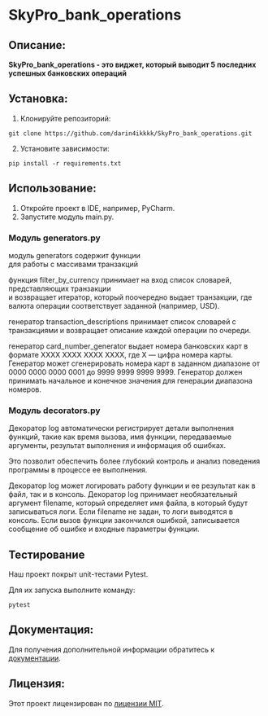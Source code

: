 # SkyPro_bank_operations

## Описание:

**SkyPro_bank_operations - это виджет, который выводит 5 последних успешных банковских операций**

## Установка:

1. Клонируйте репозиторий:
```
git clone https://github.com/darin4ikkkk/SkyPro_bank_operations.git
```
2. Установите зависимости:
```
pip install -r requirements.txt
```
## Использование:

1. Откройте проект в IDE, например, PyCharm.
2. Запустите модуль main.py.

### Модуль generators.py
модуль generators содержит функции\
для работы с массивами транзакций

функция filter_by_currency принимает на вход список словарей, представляющих транзакции\
и возвращает итератор, который поочередно выдает транзакции, где валюта операции соответствует заданной (например, USD).

генератор transaction_descriptions принимает список словарей с транзакциями и возвращает описание каждой операции по очереди.

генератор card_number_generator выдает номера банковских карт в формате XXXX XXXX XXXX XXXX, 
где X — цифра номера карты. Генератор может сгенерировать номера карт в заданном диапазоне от 0000 0000 0000 0001 до 9999 9999 9999 9999.
Генератор должен принимать начальное и конечное значения для генерации диапазона номеров.

### Модуль decorators.py
Декоратор log автоматически регистрирует детали выполнения функций, такие как время вызова, имя функции, передаваемые аргументы, результат выполнения и информация об ошибках.

Это позволит обеспечить более глубокий контроль и анализ поведения программы в процессе ее выполнения.

Декоратор log может логировать работу функции и ее результат как в файл, так и в консоль.
Декоратор log принимает необязательный аргумент filename, который определяет имя файла, в который будут записываться логи.
Если filename не задан, то логи выводятся в консоль.
Если вызов функции закончился ошибкой, записывается сообщение об ошибке и входные параметры функции.

## Тестирование
Наш проект покрыт unit-тестами Pytest. 

Для их запуска выполните команду:
```
pytest
```


## Документация:

Для получения дополнительной информации обратитесь к [документации](docs/README.md).

## Лицензия:

Этот проект лицензирован по [лицензии MIT](LICENSE).
